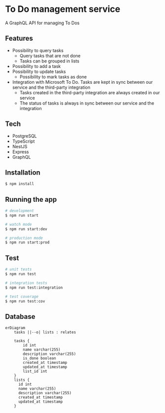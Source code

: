 # To Do management service

A GraphQL API for managing To Dos

## Features

- Possibility to query tasks
  - Query tasks that are not done
  - Tasks can be grouped in lists
- Possibility to add a task
- Possibility to update tasks
  - Possibility to mark tasks as done
- Integration with Microsoft To Do. Tasks are kept in sync between our service and the third-party integration
  - Tasks created in the third-party integration are always created in our service
  - The status of tasks is always in sync between our service and the integration

## Tech

- PostgreSQL
- TypeScript
- NestJS
- Express
- GraphQL

## Installation

```bash
$ npm install
```

## Running the app

```bash
# development
$ npm run start

# watch mode
$ npm run start:dev

# production mode
$ npm run start:prod
```

## Test

```bash
# unit tests
$ npm run test

# integration tests
$ npm run test:integration

# test coverage
$ npm run test:cov
```

## Database

```mermaid
erDiagram
    tasks ||--o| lists : relates

    tasks {
        id int
        name varchar(255)
        description varchar(255)
        is_done boolean
        created_at timestamp
        updated_at timestamp
        list_id int
    }
    lists {
      id int
      name varchar(255)
      description varchar(255)
      created_at timestamp
      updated_at timestamp
    }
```
